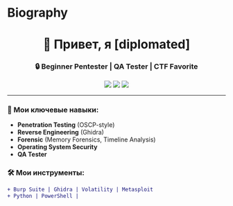# Biography

<h1 align="center">👋 Привет, я [diplomated]</h1>
<h3 align="center">🔒 Beginner Pentester | QA Tester | CTF Favorite</h3>

<p align="center">
  <a href="https://telegram.com/directoIog"><img src="https://img.shields.io/badge/Telegram-0077B5?style=for-the-badge&logo=Telegram&logoColor=white"></a>
  <a href="https://t.me/biographydiplomat"><img src="https://img.shields.io/badge/Channel-212C42?style=for-the-badge&logo=tryhackme&logoColor=white"></a>
  <a href="mailto:espennand@protonmail.com"><img src="https://img.shields.io/badge/Email-D14836?style=for-the-badge&logo=gmail&logoColor=white"></a>
</p>

---

### 🔧 Мои ключевые навыки:
- **Penetration Testing** (OSCP-style)
- **Reverse Engineering** (Ghidra)
- **Forensic** (Memory Forensics, Timeline Analysis)
- **Operating System Security**
- **QA Tester**

### 🛠️ Мои инструменты:
```diff
+ Burp Suite | Ghidra | Volatility | Metasploit
+ Python | PowerShell |
